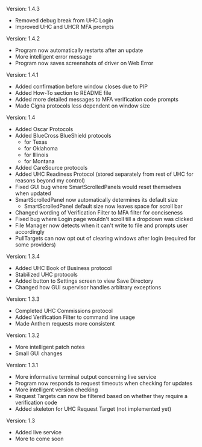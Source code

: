 Version: 1.4.3
- Removed debug break from UHC Login
- Improved UHC and UHCR MFA prompts

Version: 1.4.2
- Program now automatically restarts after an update
- More intelligent error message
- Program now saves screenshots of driver on Web Error

Version: 1.4.1
- Added confirmation before window closes due to PIP
- Added How-To section to README file
- Added more detailed messages to MFA verification code prompts
- Made Cigna protocols less dependent on window size

Version: 1.4
- Added Oscar Protocols
- Added BlueCross BlueShield protocols
  - for Texas
  - for Oklahoma
  - for Illinois
  - for Montana
- Added CareSource protocols
- Added UHC Readiness Protocol (stored separately from rest of UHC for reasons beyond my control)
- Fixed GUI bug where SmartScrolledPanels would reset themselves when updated
- SmartScrolledPanel now automatically determines its default size
  - SmartScrolledPanel default size now leaves space for scroll bar
- Changed wording of Verification Filter to MFA filter for conciseness
- Fixed bug where Login page wouldn't scroll till a dropdown was clicked
- File Manager now detects when it can't write to file and prompts user accordingly
- PullTargets can now opt out of clearing windows after login (required for some providers)

Version: 1.3.4
- Added UHC Book of Business protocol
- Stabilized UHC protocols
- Added button to Settings screen to view Save Directory
- Changed how GUI supervisor handles arbitrary exceptions

Version: 1.3.3
- Completed UHC Commissions protocol
- Added Verification Filter to command line usage
- Made Anthem requests more consistent

Version: 1.3.2
- More intelligent patch notes
- Small GUI changes

Version: 1.3.1
- More informative terminal output concerning live service
- Program now responds to request timeouts when checking for updates
- More intelligent version checking
- Request Targets can now be filtered based on whether they
  require a verification code
- Added skeleton for UHC Request Target (not implemented yet)

Version: 1.3
- Added live service
- More to come soon
